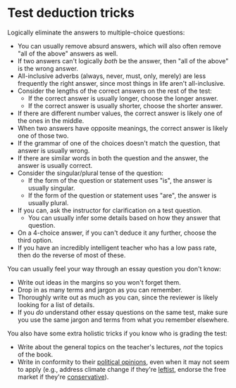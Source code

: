
# Test deduction tricks

Logically eliminate the answers to multiple-choice questions:

- You can usually remove absurd answers, which will also often remove "all of the above" answers as well.
- If two answers can't logically *both* be the answer, then "all of the above" is the wrong answer.
- All-inclusive adverbs (always, never, must, only, merely) are less frequently the right answer, since most things in life aren't all-inclusive.
- Consider the lengths of the correct answers on the rest of the test:
  - If the correct answer is usually longer, choose the longer answer.
  - If the correct answer is usually shorter, choose the shorter answer.
- If there are different number values, the correct answer is likely one of the ones in the middle.
- When two answers have opposite meanings, the correct answer is likely one of those two.
- If the grammar of one of the choices doesn't match the question, that answer is usually wrong.
- If there are similar words in both the question and the answer, the answer is usually correct.
- Consider the singular/plural tense of the question:
  - If the form of the question or statement uses "is", the answer is usually singular.
  - If the form of the question or statement uses "are", the answer is usually plural.
- If you can, ask the instructor for clarification on a test question.
  - You can usually infer some details based on how they answer that question.
- On a 4-choice answer, if you can't deduce it any further, choose the third option.
- If you have an incredibly intelligent teacher who has a low pass rate, then do the reverse of most of these.

You can usually feel your way through an essay question you don't know:

- Write out ideas in the margins so you won't forget them.
- Drop in as many terms and jargon as you can remember.
- Thoroughly write out as much as you can, since the reviewer is likely looking for a list of details.
- If you *do* understand other essay questions on the same test, make sure you use the same jargon and terms from what you remember elsewhere.

You also have some extra holistic tricks if you know who is grading the test:

- Write about the general topics on the teacher's lectures, *not* the topics of the book.
- Write in conformity to their [political opinions](politics-systems.md), even when it may not seem to apply (e.g., address climate change if they're [leftist](politics-leftism.md), endorse the free market if they're [conservative](politics-conservativeliberal.md)).
